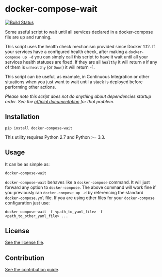 
# docker-compose-wait

[![Build Status](https://travis-ci.org/nicolas-van/docker-compose-wait.svg?branch=master)](https://travis-ci.org/nicolas-van/docker-compose-wait)

Some useful script to wait until all services declared in a docker-compose file are up and running.

This script uses the health check mechanism provided since Docker 1.12. If your services have a configured health check, after making a `docker-compose up -d` you can simply call this script to have it wait until all your services health statuses are fixed. If they are all `healthy` it will return `0` if any of them is `unhealthy` (or `Down`) it will return -1.

This script can be useful, as example, in Continuous Integration or other situations when you just want to wait until a stack is deployed before performing other actions.

*Please note this script does not do anything about dependencies startup order. See the [official documentation](https://docs.docker.com/compose/startup-order/) for that problem.*

## Installation

```
pip install docker-compose-wait
```

This utility requires Python 2.7 and Python >= 3.3.

## Usage

It can be as simple as:

```
docker-compose-wait
```

`docker-compose-wait` behaves like a `docker-compose` command. It will just forward any option to `docker-compose`. The above command will work fine if you previously ran `docker-compose up -d` by referencing the standard `docker-compose.yml` file. If you are using other files for your `docker-compose` configuration just use:

```
docker-compose-wait -f <path_to_yaml_file> -f <path_to_other_yaml_file> ...
```

## License

[See the license file](https://github.com/nicolas-van/docker-compose-wait/blob/master/LICENSE.md).

## Contribution

[See the contribution guide](https://github.com/nicolas-van/docker-compose-wait/blob/master/CONTRIBUTING.md).
